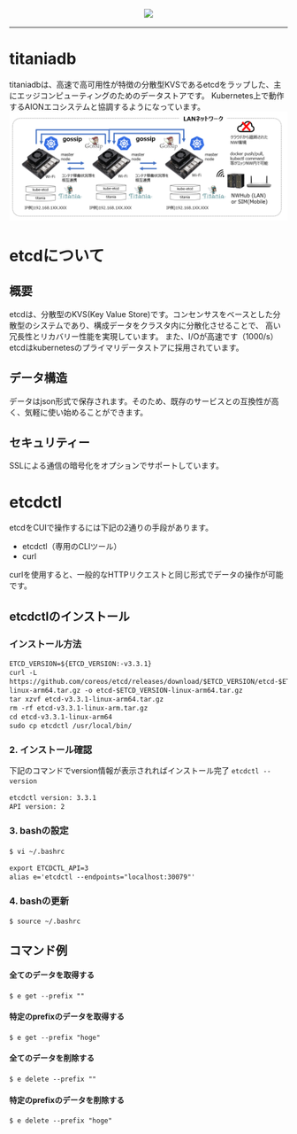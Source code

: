 <p align="center"> <img src="https://user-images.githubusercontent.com/91356865/142332974-be3fccd9-48b1-4dbf-83a3-b830b7ff59e4.png" width="300"> </p>
<p align="center"></p>

***  

# titaniadb
titaniadbは、高速で高可用性が特徴の分散型KVSであるetcdをラップした、主にエッジコンピューティングのためのデータストアです。
Kubernetes上で動作するAIONエコシステムと協調するようになっています。  
![titaniadb](Documents/titaniadb_architecture2.PNG)

# etcdについて
## 概要
etcdは、分散型のKVS(Key Value Store)です。コンセンサスをベースとした分散型のシステムであり、構成データをクラスタ内に分散化させることで、
高い冗長性とリカバリー性能を実現しています。
また、I/Oが高速です（1000/s）
etcdはkubernetesのプライマリデータストアに採用されています。
## データ構造
データはjson形式で保存されます。そのため、既存のサービスとの互換性が高く、気軽に使い始めることができます。
## セキュリティー
SSLによる通信の暗号化をオプションでサポートしています。

# etcdctl
etcdをCUIで操作するには下記の2通りの手段があります。

* etcdctl（専用のCLIツール）
* curl

curlを使用すると、一般的なHTTPリクエストと同じ形式でデータの操作が可能です。

## etcdctlのインストール
### インストール方法
```
ETCD_VERSION=${ETCD_VERSION:-v3.3.1}
curl -L https://github.com/coreos/etcd/releases/download/$ETCD_VERSION/etcd-$ETCD_VERSION-linux-arm64.tar.gz -o etcd-$ETCD_VERSION-linux-arm64.tar.gz
tar xzvf etcd-v3.3.1-linux-arm64.tar.gz
rm -rf etcd-v3.3.1-linux-arm.tar.gz
cd etcd-v3.3.1-linux-arm64
sudo cp etcdctl /usr/local/bin/
```

### 2. インストール確認
下記のコマンドでversion情報が表示されればインストール完了
`etcdctl --version`
```
etcdctl version: 3.3.1
API version: 2
```

### 3. bashの設定

`$ vi ~/.bashrc`
```
export ETCDCTL_API=3
alias e='etcdctl --endpoints="localhost:30079"'
```

### 4. bashの更新
`$ source ~/.bashrc`

## コマンド例
#### 全てのデータを取得する
`$ e get --prefix ""`
#### 特定のprefixのデータを取得する
`$ e get --prefix "hoge"`

#### 全てのデータを削除する
`$ e delete --prefix ""`
#### 特定のprefixのデータを削除する
`$ e delete --prefix "hoge"`
